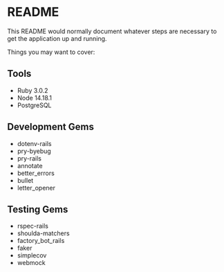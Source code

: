 # README

This README would normally document whatever steps are necessary to get the
application up and running.

Things you may want to cover:

## Tools

- Ruby 3.0.2
- Node 14.18.1
- PostgreSQL

## Development Gems

- dotenv-rails
- pry-byebug
- pry-rails
- annotate
- better_errors
- bullet
- letter_opener
  
## Testing Gems

- rspec-rails
- shoulda-matchers
- factory_bot_rails
- faker
- simplecov
- webmock
